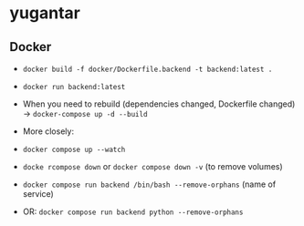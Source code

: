 # yugantar

## Docker

- `docker build -f docker/Dockerfile.backend -t backend:latest .`
- `docker run backend:latest`

- When you need to rebuild (dependencies changed, Dockerfile changed) -> `docker-compose up -d --build`

- More closely:
- `docker compose up --watch`
- `docke rcompose down` or `docker compose down -v` (to remove volumes)
- `docker compose run backend /bin/bash --remove-orphans` (name of service)
- OR: `docker compose run backend python --remove-orphans`
